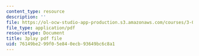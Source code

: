 ```yaml
---
content_type: resource
description: ''
file: https://ol-ocw-studio-app-production.s3.amazonaws.com/courses/3-091sc-introduction-to-solid-state-chemistry-fall-2010/76149be299f05e840ecb93649bc6c8a1_zOOQALT2uu8.pdf
file_type: application/pdf
resourcetype: Document
title: 3play pdf file
uid: 76149be2-99f0-5e84-0ecb-93649bc6c8a1
---
```

